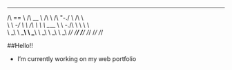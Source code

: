 
 ______   ______     __         __    __     __    
/\  == \ /\  __ \   /\ \       /\ "-./  \   /\ \   
\ \  _-/ \ \ \/\ \  \ \ \____  \ \ \-./\ \  \ \ \  
 \ \_\    \ \_____\  \ \_____\  \ \_\ \ \_\  \ \_\ 
  \/_/     \/_____/   \/_____/   \/_/  \/_/   \/_/ 
                                                   

                                                   
##Hello!!

- I’m currently working on my web portfolio
